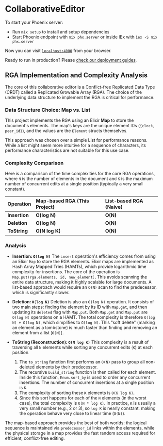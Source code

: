 # CollaborativeEditor

To start your Phoenix server:

-   Run `mix setup` to install and setup dependencies
-   Start Phoenix endpoint with `mix phx.server` or inside IEx with `iex -S mix phx.server`

Now you can visit [`localhost:4000`](http://localhost:4000) from your browser.

Ready to run in production? Please [check our deployment guides](https://hexdocs.pm/phoenix/deployment.html).

## RGA Implementation and Complexity Analysis

The core of this collaborative editor is a Conflict-free Replicated Data Type (CRDT) called a Replicated Growable Array (RGA). The choice of the underlying data structure to implement the RGA is critical for performance.

### Data Structure Choice: Map vs. List

This project implements the RGA using an Elixir **Map** to store the document's elements. The map's keys are the unique element IDs (`{clock, peer_id}`), and the values are the `Element` structs themselves.

This approach was chosen over a simple List for performance reasons. While a list might seem more intuitive for a sequence of characters, its performance characteristics are not suitable for this use case.

### Complexity Comparison

Here is a comparison of the time complexities for the core RGA operations, where `N` is the number of elements in the document and `K` is the maximum number of concurrent edits at a single position (typically a very small constant).

| Operation     | Map-based RGA (This Project) | List-based RGA (Naive) |
| :------------ | :--------------------------- | :--------------------- |
| **Insertion** | **O(log N)**                 | **O(N)**               |
| **Deletion**  | **O(log N)**                 | **O(N)**               |
| **ToString**  | **O(N log K)**               | **O(N)**               |

### Analysis

-   **Insertion: `O(log N)`**
    The `insert` operation's efficiency comes from using an Elixir `Map` to store the RGA elements. Elixir maps are implemented as Hash Array Mapped Tries (HAMTs), which provide logarithmic time complexity for insertions. The core of the operation is `Map.put(rga.elements, id, new_element)`. This avoids scanning the entire data structure, making it highly scalable for large documents. A list-based approach would require an `O(N)` scan to find the predecessor, which is significantly slower.

-   **Deletion: `O(log N)`**
    Deletion is also an `O(log N)` operation. It consists of two main steps: finding the element by its ID with `Map.get`, and then updating its `deleted` flag with `Map.put`. Both `Map.get` and `Map.put` are `O(log N)` operations on a HAMT. The total complexity is therefore `O(log N) + O(log N)`, which simplifies to `O(log N)`. This "soft delete" (marking an element as a tombstone) is much faster than finding and removing an element from a list (`O(N)`).

-   **ToString (Reconstruction): `O(N log K)`**
    This complexity is a result of traversing all `N` elements while sorting any concurrent edits (`K`) at each position.
    1.  The `to_string` function first performs an `O(N)` pass to group all non-deleted elements by their predecessor.
    2.  The recursive `build_string` function is then called for each element. Inside this function, `Enum.sort_by` is used to order any concurrent insertions. The number of concurrent insertions at a single position is `K`.
    3.  The complexity of sorting these `K` elements is `O(K log K)`.
    4.  Since this sort happens for each of the `N` elements (in the worst case), the total complexity is `O(N * log K)`. In practice, `K` is usually a very small number (e.g., 2 or 3), so `log K` is nearly constant, making the operation behave very close to linear time (`O(N)`).

The map-based approach provides the best of both worlds: the logical sequence is maintained via `predecessor_id` links within the elements, while the physical storage in a map provides the fast random access required for efficient, conflict-free editing.
